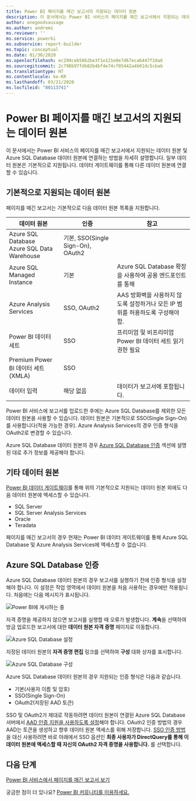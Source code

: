```yaml
---
title: Power BI 페이지를 매긴 보고서의 지원되는 데이터 원본
description: 이 문서에서는 Power BI 서비스의 페이지를 매긴 보고서에서 지원되는 데이터 원본 및 Azure SQL Database 데이터 원본에 연결하는 방법을 알아봅니다.
author: onegoodsausage
ms.author: andremi
ms.reviewer: ''
ms.service: powerbi
ms.subservice: report-builder
ms.topic: conceptual
ms.date: 01/30/2020
ms.openlocfilehash: ec299ceb5862be3f1e121e0e7d67eca6447f2da6
ms.sourcegitcommit: 2c798b97fdb02b4bf4e74cf05442a4b01dc5cbab
ms.translationtype: HT
ms.contentlocale: ko-KR
ms.lasthandoff: 03/21/2020
ms.locfileid: "80113741"
---
```

# <a name="supported-data-sources-for-power-bi-paginated-reports"></a>Power BI 페이지를 매긴 보고서의 지원되는 데이터 원본

이 문서에서는 Power BI 서비스의 페이지를 매긴 보고서에서 지원되는 데이터 원본 및 Azure SQL Database 데이터 원본에 연결하는 방법을 자세히 설명합니다. 일부 데이터 원본은 기본적으로 지원됩니다. 데이터 게이트웨이를 통해 다른 데이터 원본에 연결할 수 있습니다.

## <a name="natively-supported-data-sources"></a>기본적으로 지원되는 데이터 원본

페이지를 매긴 보고서는 기본적으로 다음 데이터 원본 목록을 지원합니다.

| 데이터 원본 | 인증 | 참고 |
| --- | --- | --- |
| Azure SQL Database <br>Azure SQL Data Warehouse | 기본, SSO(Single Sign-On), OAuth2 |   |
| Azure SQL Managed Instance | 기본 | Azure SQL Database 확장을 사용하여 공용 엔드포인트를 통해  |
| Azure Analysis Services | SSO, OAuth2 | AAS 방화벽을 사용하지 않도록 설정하거나 모든 IP 범위를 허용하도록 구성해야 함.|
| Power BI 데이터 세트 | SSO | 프리미엄 및 비프리미엄 Power BI 데이터 세트 읽기 권한 필요 |
| Premium Power BI 데이터 세트(XMLA) | SSO |   |
| 데이터 입력 | 해당 없음 | 데이터가 보고서에 포함됩니다. |

Power BI 서비스에 보고서를 업로드한 후에는 Azure SQL Database를 제외한 모든 데이터 원본을 사용할 수 있습니다. 데이터 원본은 기본적으로 SSO(Single Sign-On)를 사용합니다(적용 가능한 경우). Azure Analysis Services의 경우 인증 형식을 OAuth2로 변경할 수 있습니다.

Azure SQL Database 데이터 원본의 경우 [Azure SQL Database 인증](#azure-sql-database-authentication) 섹션에 설명된 대로 추가 정보를 제공해야 합니다.

## <a name="other-data-sources"></a>기타 데이터 원본

[Power BI 데이터 게이트웨이](../service-gateway-onprem.md)를 통해 위의 기본적으로 지원되는 데이터 원본 외에도 다음 데이터 원본에 액세스할 수 있습니다.

- SQL Server
- SQL Server Analysis Services
- Oracle
- Teradata

페이지를 매긴 보고서의 경우 현재는 Power BI 데이터 게이트웨이를 통해 Azure SQL Database 및 Azure Analysis Services에 액세스할 수 없습니다.

## <a name="azure-sql-database-authentication"></a>Azure SQL Database 인증

Azure SQL Database 데이터 원본의 경우 보고서를 실행하기 전에 인증 형식을 설정해야 합니다. 이 설정은 작업 영역에서 데이터 원본을 처음 사용하는 경우에만 적용됩니다. 처음에는 다음 메시지가 표시됩니다.

![Power BI에 게시하는 중](media/paginated-reports-data-sources/power-bi-paginated-publishing.png)

자격 증명을 제공하지 않으면 보고서를 실행할 때 오류가 발생합니다. **계속**을 선택하여 방금 업로드한 보고서에 대한 **데이터 원본 자격 증명** 페이지로 이동합니다.

![Azure SQL Database 설정](media/paginated-reports-data-sources/power-bi-paginated-settings-azure-sql.png)

지정된 데이터 원본의 **자격 증명 편집** 링크를 선택하여 **구성** 대화 상자를 표시합니다.

![Azure SQL Database 구성](media/paginated-reports-data-sources/power-bi-paginated-configure-azure-sql.png)

Azure SQL Database 데이터 원본의 경우 지원되는 인증 형식은 다음과 같습니다.

- 기본(사용자 이름 및 암호)
- SSO(Single Sign-On)
- OAuth2(저장된 AAD 토큰)

SSO 및 OAuth2가 제대로 작동하려면 데이터 원본이 연결된 Azure SQL Database 서버에서 [AAD 인증 지원을 사용하도록 설정](https://docs.microsoft.com/azure/sql-database/sql-database-aad-authentication-configure)해야 합니다. OAuth2 인증 방법의 경우 AAD는 토큰을 생성하고 향후 데이터 원본 액세스를 위해 저장합니다. [SSO 인증 방법](https://docs.microsoft.com/power-bi/service-azure-sql-database-with-direct-connect#single-sign-on)을 대신 사용하려면 바로 아래에서 SSO 옵션인 **최종 사용자가 DirectQuery를 통해 이 데이터 원본에 액세스할 때 자신의 OAuth2 자격 증명을 사용합니다.** 를 선택합니다.
  
## <a name="next-steps"></a>다음 단계

[Power BI 서비스에서 페이지를 매긴 보고서 보기](../consumer/paginated-reports-view-power-bi-service.md)

궁금한 점이 더 있나요? [Power BI 커뮤니티를 이용하세요.](https://community.powerbi.com/)
